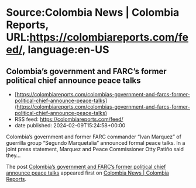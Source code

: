 # Source:Colombia News | Colombia Reports, URL:https://colombiareports.com/feed/, language:en-US

## Colombia’s government and FARC’s former political chief announce peace talks
 - [https://colombiareports.com/colombias-government-and-farcs-former-political-chief-announce-peace-talks](https://colombiareports.com/colombias-government-and-farcs-former-political-chief-announce-peace-talks)
 - RSS feed: https://colombiareports.com/feed/
 - date published: 2024-02-09T15:24:58+00:00

<p>Colombia&#8217;s government and former FARC commander &#8220;Ivan Marquez&#8221; of guerrilla group &#8220;Segundo Marquetalia&#8221; announced formal peace talks. In a joint press statement, Marquez and Peace Commissioner Otty Patiño said they&#8230;</p>
<p>The post <a href="https://colombiareports.com/colombias-government-and-farcs-former-political-chief-announce-peace-talks/" rel="nofollow">Colombia&#8217;s government and FARC&#8217;s former political chief announce peace talks</a> appeared first on <a href="https://colombiareports.com" rel="nofollow">Colombia News | Colombia Reports</a>.</p>

